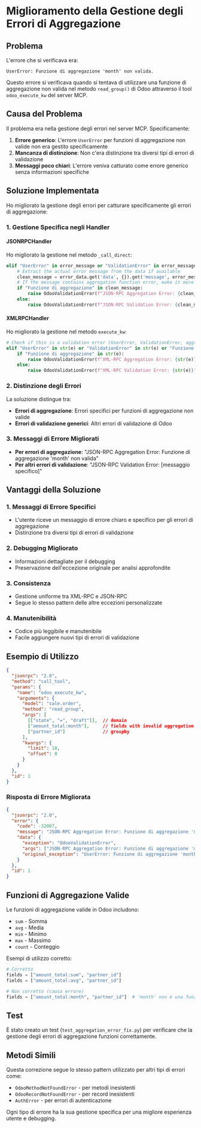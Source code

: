 # Miglioramento della Gestione degli Errori di Aggregazione

## Problema

L'errore che si verificava era:

```
UserError: Funzione di aggregazione 'month' non valida.
```

Questo errore si verificava quando si tentava di utilizzare una funzione di aggregazione non valida nel metodo `read_group()` di Odoo attraverso il tool `odoo_execute_kw` del server MCP.

## Causa del Problema

Il problema era nella gestione degli errori nel server MCP. Specificamente:

1. **Errore generico**: L'errore `UserError` per funzioni di aggregazione non valide non era gestito specificamente
2. **Mancanza di distinzione**: Non c'era distinzione tra diversi tipi di errori di validazione
3. **Messaggi poco chiari**: L'errore veniva catturato come errore generico senza informazioni specifiche

## Soluzione Implementata

Ho migliorato la gestione degli errori per catturare specificamente gli errori di aggregazione:

### 1. Gestione Specifica negli Handler

#### JSONRPCHandler

Ho migliorato la gestione nel metodo `_call_direct`:

```python
elif "UserError" in error_message or "ValidationError" in error_message or "Funzione di aggregazione" in error_message:
    # Extract the actual error message from the data if available
    clean_message = error_data.get('data', {}).get('message', error_message.split('\n')[0])
    # If the message contains aggregation function error, make it more specific
    if "Funzione di aggregazione" in clean_message:
        raise OdooValidationError(f"JSON-RPC Aggregation Error: {clean_message}", original_exception=Exception(str(error_data)))
    else:
        raise OdooValidationError(f"JSON-RPC Validation Error: {clean_message}", original_exception=Exception(str(error_data)))
```

#### XMLRPCHandler

Ho migliorato la gestione nel metodo `execute_kw`:

```python
# Check if this is a validation error (UserError, ValidationError, aggregation error)
elif "UserError" in str(e) or "ValidationError" in str(e) or "Funzione di aggregazione" in str(e):
    if "Funzione di aggregazione" in str(e):
        raise OdooValidationError(f"XML-RPC Aggregation Error: {str(e)}", original_exception=e)
    else:
        raise OdooValidationError(f"XML-RPC Validation Error: {str(e)}", original_exception=e)
```

### 2. Distinzione degli Errori

La soluzione distingue tra:
- **Errori di aggregazione**: Errori specifici per funzioni di aggregazione non valide
- **Errori di validazione generici**: Altri errori di validazione di Odoo

### 3. Messaggi di Errore Migliorati

- **Per errori di aggregazione**: "JSON-RPC Aggregation Error: Funzione di aggregazione 'month' non valida"
- **Per altri errori di validazione**: "JSON-RPC Validation Error: [messaggio specifico]"

## Vantaggi della Soluzione

### 1. **Messaggi di Errore Specifici**
- L'utente riceve un messaggio di errore chiaro e specifico per gli errori di aggregazione
- Distinzione tra diversi tipi di errori di validazione

### 2. **Debugging Migliorato**
- Informazioni dettagliate per il debugging
- Preservazione dell'eccezione originale per analisi approfondite

### 3. **Consistenza**
- Gestione uniforme tra XML-RPC e JSON-RPC
- Segue lo stesso pattern delle altre eccezioni personalizzate

### 4. **Manutenibilità**
- Codice più leggibile e manutenibile
- Facile aggiungere nuovi tipi di errori di validazione

## Esempio di Utilizzo

```json
{
  "jsonrpc": "2.0",
  "method": "call_tool",
  "params": {
    "name": "odoo_execute_kw",
    "arguments": {
      "model": "sale.order",
      "method": "read_group",
      "args": [
        [["state", "=", "draft"]],  // domain
        ["amount_total:month"],     // fields with invalid aggregation
        ["partner_id"]              // groupby
      ],
      "kwargs": {
        "limit": 10,
        "offset": 0
      }
    }
  },
  "id": 1
}
```

### Risposta di Errore Migliorata

```json
{
  "jsonrpc": "2.0",
  "error": {
    "code": -32007,
    "message": "JSON-RPC Aggregation Error: Funzione di aggregazione 'month' non valida",
    "data": {
      "exception": "OdooValidationError",
      "args": ["JSON-RPC Aggregation Error: Funzione di aggregazione 'month' non valida"],
      "original_exception": "UserError: Funzione di aggregazione 'month' non valida"
    }
  },
  "id": 1
}
```

## Funzioni di Aggregazione Valide

Le funzioni di aggregazione valide in Odoo includono:
- `sum` - Somma
- `avg` - Media
- `min` - Minimo
- `max` - Massimo
- `count` - Conteggio

Esempi di utilizzo corretto:
```python
# Corretto
fields = ["amount_total:sum", "partner_id"]
fields = ["amount_total:avg", "partner_id"]

# Non corretto (causa errore)
fields = ["amount_total:month", "partner_id"]  # 'month' non è una funzione di aggregazione
```

## Test

È stato creato un test (`test_aggregation_error_fix.py`) per verificare che la gestione degli errori di aggregazione funzioni correttamente.

## Metodi Simili

Questa correzione segue lo stesso pattern utilizzato per altri tipi di errori come:
- `OdooMethodNotFoundError` - per metodi inesistenti
- `OdooRecordNotFoundError` - per record inesistenti
- `AuthError` - per errori di autenticazione

Ogni tipo di errore ha la sua gestione specifica per una migliore esperienza utente e debugging. 